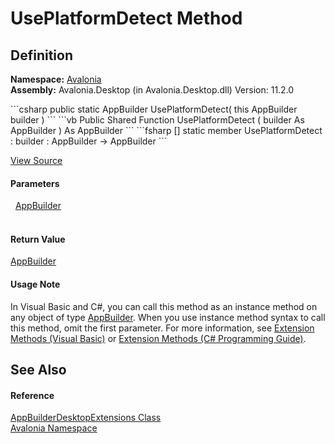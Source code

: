 # UsePlatformDetect Method




## Definition
**Namespace:** <a href="N_Avalonia">Avalonia</a>  
**Assembly:** Avalonia.Desktop (in Avalonia.Desktop.dll) Version: 11.2.0

<Tabs groupId="api-code-preview">
<TabItem value="csharp" label="C#">
```csharp
public static AppBuilder UsePlatformDetect(
	this AppBuilder builder
)
```
</TabItem>
<TabItem value="vb" label="VB">
```vb
<ExtensionAttribute>
Public Shared Function UsePlatformDetect ( 
	builder As AppBuilder
) As AppBuilder
```
</TabItem>
<TabItem value="fsharp" label="F#">
```fsharp
[<ExtensionAttribute>]
static member UsePlatformDetect : 
        builder : AppBuilder -> AppBuilder 
```
</TabItem>
</Tabs>



<a href="https://github.com/AvaloniaUI/Avalonia/tree/master/src/Avalonia.Desktop/AppBuilderDesktopExtensions.cs#L10" title="View the source code">View Source</a>



#### Parameters
<dl><dt>  <a href="T_Avalonia_AppBuilder">AppBuilder</a></dt><dd> </dd></dl>

#### Return Value
<a href="T_Avalonia_AppBuilder">AppBuilder</a>

#### Usage Note
In Visual Basic and C#, you can call this method as an instance method on any object of type <a href="T_Avalonia_AppBuilder">AppBuilder</a>. When you use instance method syntax to call this method, omit the first parameter. For more information, see <a href="https://docs.microsoft.com/dotnet/visual-basic/programming-guide/language-features/procedures/extension-methods" target="_blank" rel="noopener noreferrer">Extension Methods (Visual Basic)</a> or <a href="https://docs.microsoft.com/dotnet/csharp/programming-guide/classes-and-structs/extension-methods" target="_blank" rel="noopener noreferrer">Extension Methods (C# Programming Guide)</a>.

## See Also


#### Reference
<a href="T_Avalonia_AppBuilderDesktopExtensions">AppBuilderDesktopExtensions Class</a>  
<a href="N_Avalonia">Avalonia Namespace</a>  
